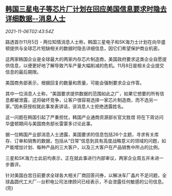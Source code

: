 <!--1636167662000-->
[韩国三星电子等芯片厂计划在回应美国信息要求时隐去详细数据--消息人士](https://cn.reuters.com/article/samsung-us-data-1106-idCNKBS2HR029)
------

<div><i>2021-11-06T02:43:54Z</i></div><p>路透首尔11月5日 - 两位知情消息人士称，韩国三星电子和SK海力士计划在向华盛顿提供与全球芯片短缺相关的数据时隐去详细信息，因它们希望保护商业机密。</p><p>这两家韩国企业是全球最大的两家内存芯片制造商，美国政府要求这类企业自愿提供信息，以便更好地了解导致汽车产量大幅削减的危机。11月8日是相关企业提交信息的最后期限。</p><p>美国商务部表示，根据回复的数量和质量，可能会强制要求企业作答。</p><p>其中一位消息人士称，“美国要求提供数据的范围如此之广，如果它想要的所有信息都被泄露，这将破坏竞争，让客户很容易选择一家芯片制造商，而不选另一家。”因未获授权就此事发表讲话，该消息人士拒绝透露姓名。</p><p>这一问题在韩国引起了严重担忧，韩国产业通商资源部长官文胜煜 将在下周访问华盛顿期间与美国商务部长雷蒙多讨论此事。</p><p>据一位韩国产业部消息人士透露，美国要求的信息包括26个主题，寻求有关库存、订单和销售的数据，包括从“日常”信息到具有高度战略意义的领域的问题，如产能增加计划、每种产品的三大客户，以及三大客户在产品销售中所占的比例。</p><p>三星和SK海力士此前均表示，正在就此事进行内部审议，两家企业周五并未进一步置评。</p><p>针对美国白宫日前要求全球各大相关厂商回答问券，以解决车厂晶片不足问题，全球晶圆代工大厂--台积电公司法律顾问已经表示，不会泄露任何敏感的公司信息。(完)</p>
